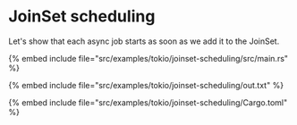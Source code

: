 # JoinSet scheduling

Let's show that each async job starts as soon as we add it to the JoinSet.

{% embed include file="src/examples/tokio/joinset-scheduling/src/main.rs" %}

{% embed include file="src/examples/tokio/joinset-scheduling/out.txt" %}

{% embed include file="src/examples/tokio/joinset-scheduling/Cargo.toml" %}
